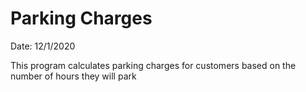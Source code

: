 # Parking Charges
Date: 12/1/2020<br>

This program calculates parking charges for customers based on the number of hours they will park
